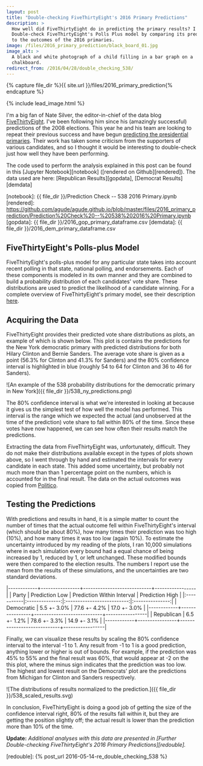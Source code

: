 ```yaml
---
layout: post
title: "Double-checking FiveThirtyEight's 2016 Primary Predictions"
description: >
  How well did FiveThirtyEight do in predicting the primary results? I
  Double-check FiveThirtyEight's Polls Plus model by comparing its predictions
  to the outcomes of the 2016 primaries.
image: /files/2016_primary_prediction/black_board_01.jpg
image_alt: >
  A black and white photograph of a child filling in a bar graph on a
  chalkboard.
redirect_from: /2016/04/28/double_checking_538/
---
```


{% capture file_dir %}{{ site.url }}/files/2016_primary_prediction{% endcapture %}

{% include lead_image.html %}

I'm a big fan of Nate Silver, the editor-in-chief of the data blog
[FiveThirtyEight][538]. I've been following him since his (amazingly
successful) predictions of the 2008 elections. This year he and his team are
looking to repeat their previous success and have begun [predicting the
presidential primaries][primary]. Their work has taken some criticism from the
supporters of various candidates, and so I thought it would be interesting to
double-check just how well they have been performing.

[538]: https://fivethirtyeight.com/
[primary]: http://projects.fivethirtyeight.com/election-2016/primary-forecast/

The code used to perform the analysis explained in this post can be found in
this [Jupyter Notebook][notebook] ([rendered on Github][rendered]). The data
used are here: [Republican Results][gopdata], [Democrat Results][demdata]

[notebook]: {{ file_dir }}/Prediction Check -- 538 2016 Primary.ipynb
[rendered]: https://github.com/agude/agude.github.io/blob/master/files/2016_primary_prediction/Prediction%20Check%20--%20538%202016%20Primary.ipynb
[gopdata]: {{ file_dir }}/2016_gop_primary_dataframe.csv
[demdata]: {{ file_dir }}/2016_dem_primary_dataframe.csv

## FiveThirtyEight's Polls-plus Model

FiveThirtyEight's polls-plus model for any particular state takes into account
recent polling in that state, national polling, and endorsements. Each of
these components is modeled in its own manner and they are combined to build a
probability distribution of each candidates' vote share. These distributions
are used to predict the likelihood of a candidate winning. For a complete
overview of FiveThirtyEight's primary model, see their description
[here][description].

[description]: https://fivethirtyeight.com/features/how-we-are-forecasting-the-2016-presidential-primary-election/

## Acquiring the Data

FiveThirtyEight provides their predicted vote share distributions as plots, an
example of which is shown below. This plot is contains the predictions for the
New York democratic primary with predicted distributions for both Hilary
Clinton and Bernie Sanders. The average vote share is given as a point (56.3%
for Clinton and 41.3% for Sanders) and the 80% confidence interval is
highlighted in blue (roughly 54 to 64 for Clinton and 36 to 46 for Sanders).

![An example of the 538 probability distributions for the democratic primary
in New York]({{ file_dir }}/538_ny_predictions.png)

The 80% confidence interval is what we're interested in looking at because it
gives us the simplest test of how well the model has performed. This interval
is the range which we expected the actual (and unobserved
at the time of the prediction) vote share to fall within 80% of the time.
Since these votes have now happened, we can see how often their results match
the predictions.

Extracting the data from FiveThirtyEight was, unfortunately, difficult. They
do not make their distributions available except in the types of plots shown
above, so I went through by hand and estimated the intervals for every
candidate in each state. This added some uncertainty, but probably not much
more than than 1 percentage point on the numbers, which is accounted for in
the final result. The data on the actual outcomes was copied from
[Politico][politico].

[politico]: http://www.politico.com/2016-election/results/map/president

## Testing the Predictions

With predictions and results in hand, it is a simple matter to count the number
of times that the actual outcome fell within FiveThirtyEight's interval (which
should be about 80%), how many times their prediction was too high (10%), and
how many times it was too low (again 10%). To estimate the uncertainty
introduced by my reading of the plots, I ran 10,000 simulations where in each
simulation every bound had a equal chance of being increased by 1, reduced by
1, or left unchanged. These modified bounds were then compared to the election
results. The numbers I report use the mean from the results of these
simulations, and the uncertainties are two standard deviations.

|------------+----------------+----------------------------+-----------------|
| Party      | Prediction Low | Prediction Within Interval | Prediction High |
|:-----------|:--------------:|:--------------------------:|:---------------:|
| Democratic | 5.5 +- 3.0%    | 77.6 +- 4.2%               | 17.0 +- 3.0%    |
|------------+----------------+----------------------------+-----------------|
| Republican | 6.5 +- 1.2%    | 78.6 +- 3.3%               | 14.9 +- 3.1%    |
|------------+----------------+----------------------------+-----------------|

Finally, we can visualize these results by scaling the 80% confidence interval
to the interval -1 to 1. Any result from -1 to 1 is a good prediction,
anything lower or higher is out of bounds. For example, if the prediction was
45% to 55% and the final result was 60%, that would appear at -2 on the this
plot, where the minus sign indicates that the prediction was too low. The
highest and lowest result on the Democrats' plot are the predictions from
Michigan for Clinton and Sanders respectively.

![The distributions of results normalized to the prediction.]({{ file_dir
}}/538_scaled_results.svg)

In conclusion, FiveThirtyEight is doing a good job of getting the size of the
confidence interval right, 80% of the results fall within it, but they are
getting the position slightly off; the actual result is lower than the
prediction more than 10% of the time.

**Update:** _Additional analyses with this data are presented in [Further
Double-checking FiveThirtyEight's 2016 Primary Predictions][redouble]._

[redouble]: {% post_url 2016-05-14-re_double_checking_538 %}
